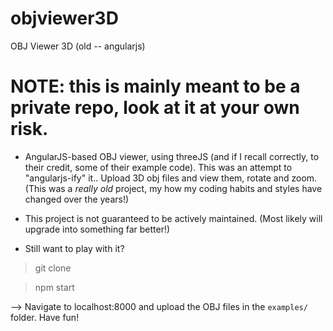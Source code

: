 # objviewer3D
OBJ Viewer 3D (old -- angularjs)

# NOTE: this is mainly meant to be a private repo, look at it at your own risk.

* AngularJS-based OBJ viewer, using threeJS (and if I recall correctly, to their credit, some of their example code). This was an attempt to "angularjs-ify" it.. Upload 3D obj files and view them, rotate and zoom. (This was a *really old* project, my how my coding habits and styles have changed over the years!)

* This project is not guaranteed to be actively maintained. (Most likely will upgrade into something far better!)

* Still want to play with it? 
> git clone

> npm start

--> Navigate to localhost:8000 and upload the OBJ files in the `examples/` folder. Have fun!
